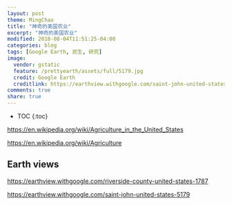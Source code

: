 ```yaml
---
layout: post
theme: MingChao
title: "神奇的美国农业"
excerpt: "神奇的美国农业"
modified: 2018-08-04T11:51:25-04:00
categories: blog
tags: [Google Earth, 民生, 研究]
image:
  vendor: gstatic
  feature: /prettyearth/assets/full/5179.jpg
  credit: Google Earth
  creditlink: https://earthview.withgoogle.com/saint-john-united-states-5179
comments: true
share: true
---
```


* TOC
{:toc}

https://en.wikipedia.org/wiki/Agriculture_in_the_United_States

https://en.wikipedia.org/wiki/Agriculture

## Earth views

https://earthview.withgoogle.com/riverside-county-united-states-1787

https://earthview.withgoogle.com/saint-john-united-states-5179